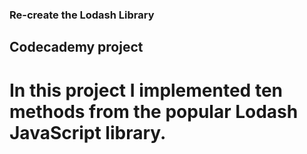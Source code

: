 ###  Re-create the Lodash Library  ###
## Codecademy project ## 

# In this project I implemented ten methods from the popular Lodash JavaScript library. #
